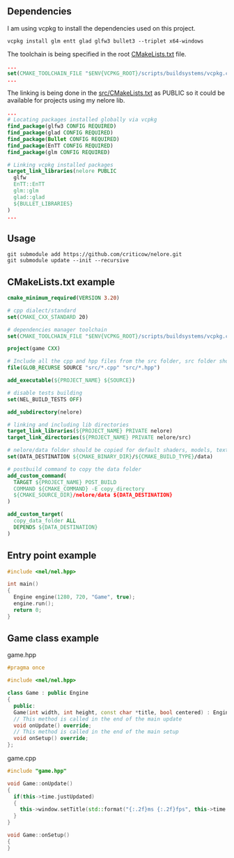 ## Dependencies

I am using vcpkg to install the dependencies used on this project.

```
vcpkg install glm entt glad glfw3 bullet3 --triplet x64-windows
```

The toolchain is being specified in the root [CMakeLists.txt](CMakeLists.txt) file.

``` cmake
...
set(CMAKE_TOOLCHAIN_FILE "$ENV{VCPKG_ROOT}/scripts/buildsystems/vcpkg.cmake")
...
```

The linking is being done in the [src/CMakeLists.txt](src/CMakeLists.txt) as PUBLIC so it could be available for projects using my nelore lib.

``` cmake
...
# Locating packages installed globally via vcpkg
find_package(glfw3 CONFIG REQUIRED)
find_package(glad CONFIG REQUIRED)
find_package(Bullet CONFIG REQUIRED)
find_package(EnTT CONFIG REQUIRED)
find_package(glm CONFIG REQUIRED)

# Linking vcpkg installed packages
target_link_libraries(nelore PUBLIC
  glfw
  EnTT::EnTT
  glm::glm
  glad::glad
  ${BULLET_LIBRARIES}
)
...
```

## Usage

```
git submodule add https://github.com/criticow/nelore.git 
git submodule update --init --recursive
```

## CMakeLists.txt example

``` cmake
cmake_minimum_required(VERSION 3.20)

# cpp dialect/standard
set(CMAKE_CXX_STANDARD 20)

# dependencies manager toolchain
set(CMAKE_TOOLCHAIN_FILE "$ENV{VCPKG_ROOT}/scripts/buildsystems/vcpkg.cmake")

project(game CXX)

# Include all the cpp and hpp files from the src folder, src folder should be created or this should be altered
file(GLOB_RECURSE SOURCE "src/*.cpp" "src/*.hpp")

add_executable(${PROJECT_NAME} ${SOURCE})

# disable tests building
set(NEL_BUILD_TESTS OFF)

add_subdirectory(nelore)

# linking and including lib directories
target_link_libraries(${PROJECT_NAME} PRIVATE nelore)
target_link_directories(${PROJECT_NAME} PRIVATE nelore/src)

# nelore/data folder should be copied for default shaders, models, textures...
set(DATA_DESTINATION ${CMAKE_BINARY_DIR}/${CMAKE_BUILD_TYPE}/data)

# postbuild command to copy the data folder
add_custom_command(
  TARGET ${PROJECT_NAME} POST_BUILD
  COMMAND ${CMAKE_COMMAND} -E copy_directory
  ${CMAKE_SOURCE_DIR}/nelore/data ${DATA_DESTINATION}
)

add_custom_target(
  copy_data_folder ALL
  DEPENDS ${DATA_DESTINATION}
)
```

## Entry point example

``` cpp
#include <nel/nel.hpp>

int main()
{
  Engine engine(1280, 720, "Game", true);
  engine.run();
  return 0;
}
```

## Game class example

game.hpp
``` cpp
#pragma once

#include <nel/nel.hpp>

class Game : public Engine
{
  public:
  Game(int width, int height, const char *title, bool centered) : Engine(width, height, title, centered){};
  // This method is called in the end of the main update
  void onUpdate() override;
  // This method is called in the end of the main setup
  void onSetup() override;
};
```

game.cpp
``` cpp
#include "game.hpp"

void Game::onUpdate()
{
  if(this->time.justUpdated)
  {
    this->window.setTitle(std::format("{:.2f}ms {:.2f}fps", this->time.ms, this->time.fps));
  }
}

void Game::onSetup()
{
}
```